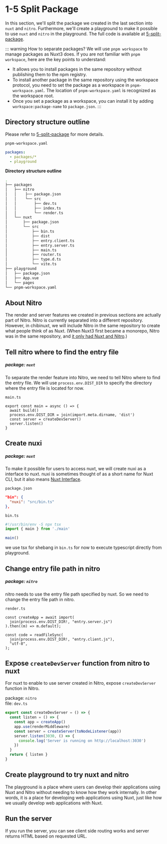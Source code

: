 # 1-5 Split Package

In this section, we'll split the package we created in the last section into `nuxt` and `nitro`.
Furthermore, we'll create a playground to make it possible to use `nuxt` and `nitro` in the playground.
The full code is available at [5-split-package](https://github.com/shoma-mano/chibinuxt/tree/main/impls/part-1/5-split-package).

::: warning How to separate packages?
We will use `pnpm workspace` to manage packages as Nuxt3 does.
If you are not familiar with `pnpm workspace`, here are the key points to understand:

- It allows you to install packages in the same repository without publishing them to the npm registry.
- To install another package in the same repository using the workspace protocol, you need to set the package as a workspace in `pnpm-workspace.yaml`. The location of `pnpm-workspace.yaml` is recognized as the workspace root.
- Once you set a package as a workspace, you can install it by adding `workspace:package-name` to `package.json`.
  :::

## Directory structure outline

Please refer to [5-split-package](https://github.com/shoma-mano/chibinuxt/tree/main/impls/part-1/5-split-package) for more details.

`pnpm-workspace.yaml`

```yaml
packages:
  - packages/*
  - playground
```

**Directory structure outline**

```sh
.
├── packages
│   ├── nitro
│   │    ├── package.json
│   │    └── src
│   │        ├── dev.ts
│   │        ├── index.ts
│   │        └── render.ts
│   └── nuxt
│       ├── package.json
│       └── src
│           ├── bin.ts
│           ├── dist
│           ├── entry.client.ts
│           ├── entry.server.ts
│           ├── main.ts
│           ├── router.ts
│           ├── type.d.ts
│           └── vite.ts
├── playground
│   ├── package.json
│   ├── App.vue
│   └── pages
└── pnpm-workspace.yaml
```

## About Nitro

The render and server features we created in previous sections are actually part of Nitro. Nitro is currently separated into a different repository. However, in chibinuxt, we will include Nitro in the same repository to create what people think of as Nuxt. (When Nuxt3 first became a monorepo, Nitro was in the same repository, and [it only had Nuxt and Nitro](https://github.com/nuxt/nuxt/tree/a16e13b1de918c7c9e7fec3185fef83b96489783).)

## Tell nitro where to find the entry file

##### package: `nuxt`

To separate the render feature into Nitro, we need to tell Nitro where to find the entry file. We will use `process.env.DIST_DIR` to specify the directory where the entry file is located for now.

`main.ts`

```ts{3}
export const main = async () => {
  await build()
  process.env.DIST_DIR = join(import.meta.dirname, 'dist')
  const server = createDevServer()
  server.listen()
}
```

## Create nuxi

##### package: `nuxt`

To make it possible for users to access nuxt, we will create nuxi as a interface to nuxt.
nuxi is sometimes thought of as a short name for Nuxt CLI, but it also means [Nuxt Interface](https://github.com/nuxt/cli/discussions/7).

`package.json`

```json
"bin": {
  "nuxi": "src/bin.ts"
},
```

`bin.ts`

```ts
#!/usr/bin/env -S npx tsx
import { main } from './main'

main()
```

we use tsx for shebang in `bin.ts` for now to execute typescript directly from playground.

## Change entry file path in nitro

##### package: `nitro`

nitro needs to use the entry file path specified by nuxt. So we need to change the entry file path in nitro.

`render.ts`

```ts{2}
const createApp = await import(
  join(process.env.DIST_DIR!, "entry.server.js")
).then((m) => m.default);
```

```ts{2}
const code = readFileSync(
  join(process.env.DIST_DIR!, "entry.client.js"),
  "utf-8",
);
```

## Expose `createDevServer` function from nitro to nuxt

For nuxt to enable to use server created in Nitro, expose `createDevServer` function in Nitro.

package: `nitro`  
file: `dev.ts`

```ts
export const createDevServer = () => {
  const listen = () => {
    const app = createApp()
    app.use(renderMiddleware)
    const server = createServer(toNodeListener(app))
    server.listen(3030, () => {
      console.log('Server is running on http://localhost:3030')
    })
  }
  return { listen }
}
```

## Create playground to try nuxt and nitro

The playground is a place where users can develop their applications using Nuxt and Nitro without needing to know how they work internally.
In other words, it is a place for developing web applications using Nuxt, just like how we usually develop web applications with Nuxt.

## Run the server

If you run the server, you can see client side routing works and server returns HTML based on requested URL.

